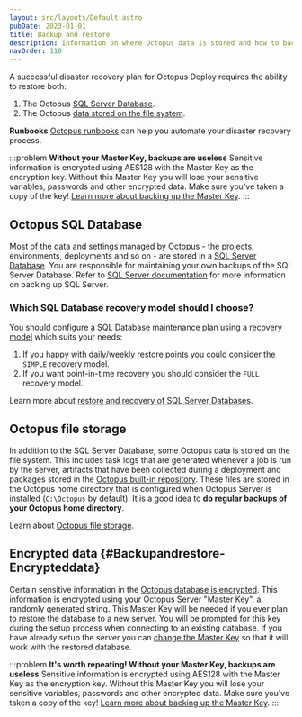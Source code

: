 ```yaml
---
layout: src/layouts/Default.astro
pubDate: 2023-01-01
title: Backup and restore
description: Information on where Octopus data is stored and how to backup and restore an Octopus instance.
navOrder: 110
---
```


A successful disaster recovery plan for Octopus Deploy requires the ability to restore both:

1. The Octopus [SQL Server Database](/docs/administration/data/octopus-database/).
2. The Octopus [data stored on the file system](/docs/administration/managing-infrastructure/server-configuration-and-file-storage/).

**Runbooks**
[Octopus runbooks](/docs/runbooks/) can help you automate your disaster recovery process.

:::problem
**Without your Master Key, backups are useless**
Sensitive information is encrypted using AES128 with the Master Key as the encryption key. Without this Master Key you will lose your sensitive variables, passwords and other encrypted data. Make sure you've taken a copy of the key! [Learn more about backing up the Master Key](/docs/security/data-encryption/).
:::

## Octopus SQL Database

Most of the data and settings managed by Octopus - the projects, environments, deployments and so on - are stored in a [SQL Server Database](/docs/administration/data/octopus-database/). You are responsible for maintaining your own backups of the SQL Server Database. Refer to [SQL Server documentation](https://msdn.microsoft.com/en-AU/library/ms187510.aspx) for more information on backing up SQL Server.

### Which SQL Database recovery model should I choose?

You should configure a SQL Database maintenance plan using a [recovery model](https://msdn.microsoft.com/en-us/library/ms189275.aspx) which suits your needs:

1. If you happy with daily/weekly restore points you could consider the `SIMPLE` recovery model.
2. If you want point-in-time recovery you should consider the `FULL` recovery model.

Learn more about [restore and recovery of SQL Server Databases](https://msdn.microsoft.com/en-us/library/ms191253.aspx).

## Octopus file storage

In addition to the SQL Server Database, some Octopus data is stored on the file system. This includes task logs that are generated whenever a job is run by the server, artifacts that have been collected during a deployment and packages stored in the [Octopus built-in repository](/docs/packaging-applications/package-repositories/). These files are stored in the Octopus home directory that is configured when Octopus Server is installed (`C:\Octopus` by default). It is a good idea to **do regular backups of your Octopus home directory**.

Learn about [Octopus file storage](/docs/administration/managing-infrastructure/server-configuration-and-file-storage/).

## Encrypted data {#Backupandrestore-Encrypteddata}

Certain sensitive information in the [Octopus database is encrypted](/docs/security/data-encryption.md). This information is encrypted using your Octopus Server "Master Key", a randomly generated string. This Master Key will be needed if you ever plan to restore the database to a new server. You will be prompted for this key during the setup process when connecting to an existing database. If you have already setup the server you can [change the Master Key](/docs/octopus-rest-api/octopus.server.exe-command-line/database/) so that it will work with the restored database.

:::problem
**It's worth repeating! Without your Master Key, backups are useless**
Sensitive information is encrypted using AES128 with the Master Key as the encryption key. Without this Master Key you will lose your sensitive variables, passwords and other encrypted data. Make sure you've taken a copy of the key! [Learn more about backing up the Master Key](/docs/security/data-encryption/).
:::
